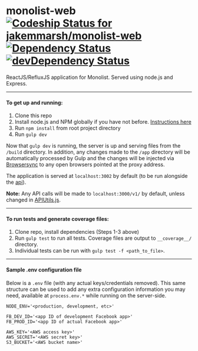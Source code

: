 monolist-web [![Codeship Status for jakemmarsh/monolist-web](https://codeship.com/projects/a048c5a0-503c-0133-9398-3ae26323838a/status?branch=master)](https://codeship.com/projects/107606) [![Dependency Status](https://david-dm.org/jakemmarsh/monolist-web.svg)](https://david-dm.org/jakemmarsh/monolist-web) [![devDependency Status](https://david-dm.org/jakemmarsh/monolist-web/dev-status.svg)](https://david-dm.org/jakemmarsh/monolist-web#info=devDependencies)
============================================================================================================================================================================================

ReactJS/RefluxJS application for Monolist. Served using node.js and Express.

---

#### To get up and running:

1. Clone this repo
2. Install node.js and NPM globally if you have not before. [Instructions here](http://blog.nodeknockout.com/post/65463770933/how-to-install-node-js-and-npm)
3. Run `npm install` from root project directory
4. Run `gulp dev`

Now that `gulp dev` is running, the server is up and serving files from the `/build` directory. In addition, any changes made to the `/app` directory will be automatically processed by Gulp and the changes will be injected via [Browsersync](http://www.browsersync.io/) to any open browsers pointed at the proxy address.

The application is served at `localhost:3002` by default (to be run alongside the [api](https://github.com/jakemmarsh/monolist-api)).

**Note:** Any API calls will be made to `localhost:3000/v1/` by default, unless changed in [APIUtils.js](https://github.com/jakemmarsh/monolist-web/blob/master/app/js/utils/APIUtils.js).

---

#### To run tests and generate coverage files:

1. Clone repo, install dependencies (Steps 1-3 above)
2. Run `gulp test` to run all tests. Coverage files are output to `__coverage__/` directory.
3. Individual tests can be run with `gulp test -f <path_to_file>`.

---

#### Sample .env configuration file

Below is a `.env` file (with any actual keys/credentials removed). This same structure can be used to add any extra configuration information you may need, available at `process.env.*` while running on the server-side.

```
NODE_ENV='<production, development, etc>'

FB_DEV_ID='<app ID of development Facebook app>'
FB_PROD_ID='<app ID of actual Facebook app>'

AWS_KEY='<AWS access key>'
AWS_SECRET='<AWS secret key>'
S3_BUCKET='<AWS bucket name>'
```
